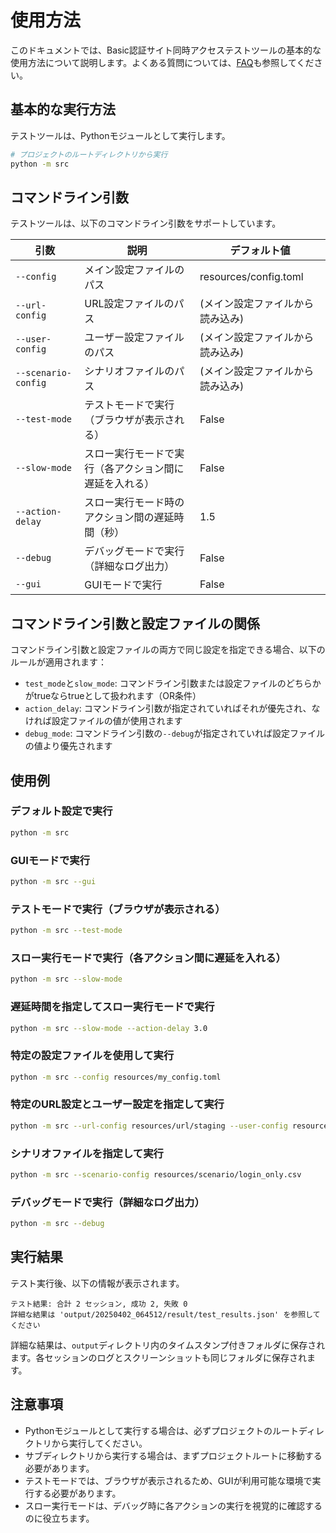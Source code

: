 # 使用方法

このドキュメントでは、Basic認証サイト同時アクセステストツールの基本的な使用方法について説明します。よくある質問については、[FAQ](faq.md)も参照してください。

## 基本的な実行方法

テストツールは、Pythonモジュールとして実行します。

```bash
# プロジェクトのルートディレクトリから実行
python -m src
```

## コマンドライン引数

テストツールは、以下のコマンドライン引数をサポートしています。

| 引数 | 説明 | デフォルト値 |
|-----|------|------------|
| `--config` | メイン設定ファイルのパス | resources/config.toml |
| `--url-config` | URL設定ファイルのパス | (メイン設定ファイルから読み込み) |
| `--user-config` | ユーザー設定ファイルのパス | (メイン設定ファイルから読み込み) |
| `--scenario-config` | シナリオファイルのパス | (メイン設定ファイルから読み込み) |
| `--test-mode` | テストモードで実行（ブラウザが表示される） | False |
| `--slow-mode` | スロー実行モードで実行（各アクション間に遅延を入れる） | False |
| `--action-delay` | スロー実行モード時のアクション間の遅延時間（秒） | 1.5 |
| `--debug` | デバッグモードで実行（詳細なログ出力） | False |
| `--gui` | GUIモードで実行 | False |

## コマンドライン引数と設定ファイルの関係

コマンドライン引数と設定ファイルの両方で同じ設定を指定できる場合、以下のルールが適用されます：

- `test_mode`と`slow_mode`: コマンドライン引数または設定ファイルのどちらかがtrueならtrueとして扱われます（OR条件）
- `action_delay`: コマンドライン引数が指定されていればそれが優先され、なければ設定ファイルの値が使用されます
- `debug_mode`: コマンドライン引数の`--debug`が指定されていれば設定ファイルの値より優先されます

## 使用例

### デフォルト設定で実行

```bash
python -m src
```

### GUIモードで実行

```bash
python -m src --gui
```

### テストモードで実行（ブラウザが表示される）

```bash
python -m src --test-mode
```

### スロー実行モードで実行（各アクション間に遅延を入れる）

```bash
python -m src --slow-mode
```

### 遅延時間を指定してスロー実行モードで実行

```bash
python -m src --slow-mode --action-delay 3.0
```

### 特定の設定ファイルを使用して実行

```bash
python -m src --config resources/my_config.toml
```

### 特定のURL設定とユーザー設定を指定して実行

```bash
python -m src --url-config resources/url/staging --user-config resources/user/test_user
```

### シナリオファイルを指定して実行

```bash
python -m src --scenario-config resources/scenario/login_only.csv
```

### デバッグモードで実行（詳細なログ出力）

```bash
python -m src --debug
```

## 実行結果

テスト実行後、以下の情報が表示されます。

```
テスト結果: 合計 2 セッション, 成功 2, 失敗 0
詳細な結果は 'output/20250402_064512/result/test_results.json' を参照してください
```

詳細な結果は、`output`ディレクトリ内のタイムスタンプ付きフォルダに保存されます。各セッションのログとスクリーンショットも同じフォルダに保存されます。

## 注意事項

- Pythonモジュールとして実行する場合は、必ずプロジェクトのルートディレクトリから実行してください。
- サブディレクトリから実行する場合は、まずプロジェクトルートに移動する必要があります。
- テストモードでは、ブラウザが表示されるため、GUIが利用可能な環境で実行する必要があります。
- スロー実行モードは、デバッグ時に各アクションの実行を視覚的に確認するのに役立ちます。
